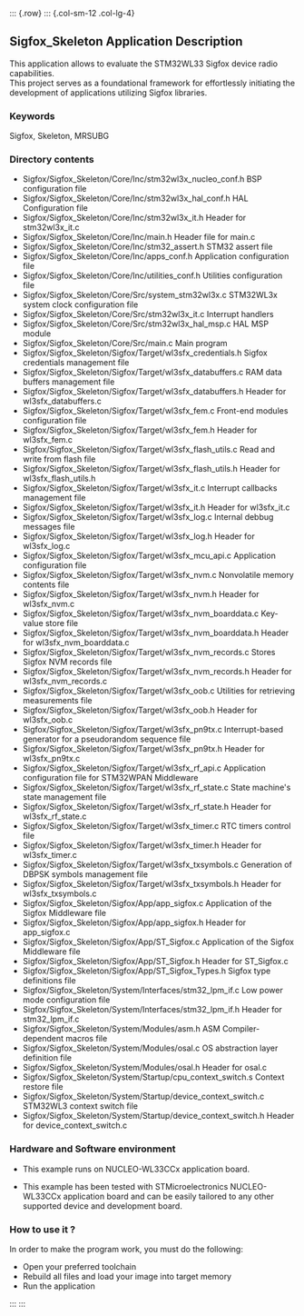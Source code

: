 ::: {.row}
::: {.col-sm-12 .col-lg-4}
## <b>Sigfox_Skeleton Application Description</b>

This application allows to evaluate the STM32WL33 Sigfox device radio capabilities.  
This project serves as a foundational framework for effortlessly initiating the development of applications utilizing Sigfox libraries.

### <b>Keywords</b>

Sigfox, Skeleton, MRSUBG

### <b>Directory contents</b>

  - Sigfox/Sigfox_Skeleton/Core/Inc/stm32wl3x_nucleo_conf.h        BSP configuration file
  - Sigfox/Sigfox_Skeleton/Core/Inc/stm32wl3x_hal_conf.h           HAL Configuration file
  - Sigfox/Sigfox_Skeleton/Core/Inc/stm32wl3x_it.h                 Header for stm32wl3x_it.c
  - Sigfox/Sigfox_Skeleton/Core/Inc/main.h                         Header file for main.c
  - Sigfox/Sigfox_Skeleton/Core/Inc/stm32_assert.h                 STM32 assert file
  - Sigfox/Sigfox_Skeleton/Core/Inc/apps_conf.h                    Application configuration file
  - Sigfox/Sigfox_Skeleton/Core/Inc/utilities_conf.h               Utilities configuration file
  - Sigfox/Sigfox_Skeleton/Core/Src/system_stm32wl3x.c             STM32WL3x system clock configuration file
  - Sigfox/Sigfox_Skeleton/Core/Src/stm32wl3x_it.c                 Interrupt handlers
  - Sigfox/Sigfox_Skeleton/Core/Src/stm32wl3x_hal_msp.c            HAL MSP module
  - Sigfox/Sigfox_Skeleton/Core/Src/main.c                         Main program
  - Sigfox/Sigfox_Skeleton/Sigfox/Target/wl3sfx_credentials.h      Sigfox credentials management file 
  - Sigfox/Sigfox_Skeleton/Sigfox/Target/wl3sfx_databuffers.c      RAM data buffers management file 
  - Sigfox/Sigfox_Skeleton/Sigfox/Target/wl3sfx_databuffers.h      Header for wl3sfx_databuffers.c
  - Sigfox/Sigfox_Skeleton/Sigfox/Target/wl3sfx_fem.c   	       Front-end modules configuration file
  - Sigfox/Sigfox_Skeleton/Sigfox/Target/wl3sfx_fem.h              Header for wl3sfx_fem.c
  - Sigfox/Sigfox_Skeleton/Sigfox/Target/wl3sfx_flash_utils.c      Read and write from flash file 
  - Sigfox/Sigfox_Skeleton/Sigfox/Target/wl3sfx_flash_utils.h      Header for wl3sfx_flash_utils.h
  - Sigfox/Sigfox_Skeleton/Sigfox/Target/wl3sfx_it.c               Interrupt callbacks management file
  - Sigfox/Sigfox_Skeleton/Sigfox/Target/wl3sfx_it.h               Header for wl3sfx_it.c
  - Sigfox/Sigfox_Skeleton/Sigfox/Target/wl3sfx_log.c   	       Internal debbug messages file
  - Sigfox/Sigfox_Skeleton/Sigfox/Target/wl3sfx_log.h              Header for wl3sfx_log.c 
  - Sigfox/Sigfox_Skeleton/Sigfox/Target/wl3sfx_mcu_api.c          Application configuration file
  - Sigfox/Sigfox_Skeleton/Sigfox/Target/wl3sfx_nvm.c   	       Nonvolatile memory contents file
  - Sigfox/Sigfox_Skeleton/Sigfox/Target/wl3sfx_nvm.h              Header for wl3sfx_nvm.c
  - Sigfox/Sigfox_Skeleton/Sigfox/Target/wl3sfx_nvm_boarddata.c    Key-value store file
  - Sigfox/Sigfox_Skeleton/Sigfox/Target/wl3sfx_nvm_boarddata.h    Header for wl3sfx_nvm_boarddata.c 
  - Sigfox/Sigfox_Skeleton/Sigfox/Target/wl3sfx_nvm_records.c      Stores Sigfox NVM records file
  - Sigfox/Sigfox_Skeleton/Sigfox/Target/wl3sfx_nvm_records.h      Header for wl3sfx_nvm_records.c 
  - Sigfox/Sigfox_Skeleton/Sigfox/Target/wl3sfx_oob.c              Utilities for retrieving measurements file
  - Sigfox/Sigfox_Skeleton/Sigfox/Target/wl3sfx_oob.h              Header for wl3sfx_oob.c
  - Sigfox/Sigfox_Skeleton/Sigfox/Target/wl3sfx_pn9tx.c            Interrupt-based generator for a pseudorandom sequence file
  - Sigfox/Sigfox_Skeleton/Sigfox/Target/wl3sfx_pn9tx.h            Header for wl3sfx_pn9tx.c
  - Sigfox/Sigfox_Skeleton/Sigfox/Target/wl3sfx_rf_api.c           Application configuration file for STM32WPAN Middleware
  - Sigfox/Sigfox_Skeleton/Sigfox/Target/wl3sfx_rf_state.c         State machine's state management file
  - Sigfox/Sigfox_Skeleton/Sigfox/Target/wl3sfx_rf_state.h         Header for wl3sfx_rf_state.c
  - Sigfox/Sigfox_Skeleton/Sigfox/Target/wl3sfx_timer.c            RTC timers control file
  - Sigfox/Sigfox_Skeleton/Sigfox/Target/wl3sfx_timer.h            Header for wl3sfx_timer.c
  - Sigfox/Sigfox_Skeleton/Sigfox/Target/wl3sfx_txsymbols.c        Generation of DBPSK symbols management file
  - Sigfox/Sigfox_Skeleton/Sigfox/Target/wl3sfx_txsymbols.h        Header for wl3sfx_txsymbols.c
  - Sigfox/Sigfox_Skeleton/Sigfox/App/app_sigfox.c                 Application of the Sigfox Middleware file
  - Sigfox/Sigfox_Skeleton/Sigfox/App/app_sigfox.h                 Header for app_sigfox.c
  - Sigfox/Sigfox_Skeleton/Sigfox/App/ST_Sigfox.c                  Application of the Sigfox Middleware file
  - Sigfox/Sigfox_Skeleton/Sigfox/App/ST_Sigfox.h                  Header for ST_Sigfox.c
  - Sigfox/Sigfox_Skeleton/Sigfox/App/ST_Sigfox_Types.h            Sigfox type definitions file
  - Sigfox/Sigfox_Skeleton/System/Interfaces/stm32_lpm_if.c        Low power mode configuration file
  - Sigfox/Sigfox_Skeleton/System/Interfaces/stm32_lpm_if.h        Header for stm32_lpm_if.c
  - Sigfox/Sigfox_Skeleton/System/Modules/asm.h                    ASM Compiler-dependent macros file
  - Sigfox/Sigfox_Skeleton/System/Modules/osal.c                   OS abstraction layer definition file
  - Sigfox/Sigfox_Skeleton/System/Modules/osal.h                   Header for osal.c
  - Sigfox/Sigfox_Skeleton/System/Startup/cpu_context_switch.s     Context restore file
  - Sigfox/Sigfox_Skeleton/System/Startup/device_context_switch.c  STM32WL3 context switch file
  - Sigfox/Sigfox_Skeleton/System/Startup/device_context_switch.h  Header for device_context_switch.c

### <b>Hardware and Software environment</b>

  - This example runs on NUCLEO-WL33CCx application board.

  - This example has been tested with STMicroelectronics NUCLEO-WL33CCx application board and can be easily tailored to any other supported device and development board.  

### <b>How to use it ?</b>

In order to make the program work, you must do the following:

 - Open your preferred toolchain
 - Rebuild all files and load your image into target memory
 - Run the application

::: 
::: 

